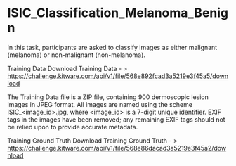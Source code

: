 # ISIC_Classification_Melanoma_Benign
In this task, participants are asked to classify images as either malignant (melanoma) or non-malignant (non-melanoma).

Training Data
Download Training Data - > https://challenge.kitware.com/api/v1/file/568e892fcad3a5219e3f45a5/download

The Training Data file is a ZIP file, containing 900 dermoscopic lesion images in JPEG format. All images are named using the scheme ISIC_<image_id>.jpg, where <image_id> is a 7-digit unique identifier. EXIF tags in the images have been removed; any remaining EXIF tags should not be relied upon to provide accurate metadata.

Training Ground Truth
Download Training Ground Truth - > https://challenge.kitware.com/api/v1/file/568e86dacad3a5219e3f45a2/download
